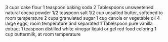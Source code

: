 3 cups cake flour 
1 teaspoon baking soda
2 Tablespoons unsweetened natural cocoa powder
1/2 teaspoon salt
1/2 cup unsalted butter, softened to room temperature
2 cups granulated sugar
1 cup canola or vegetable oil
4 large eggs, room temperature and separated
1 Tablespoon pure vanilla extract
1 teaspoon distilled white vinegar
liquid or gel red food coloring
1 cup buttermilk, at room temperature
